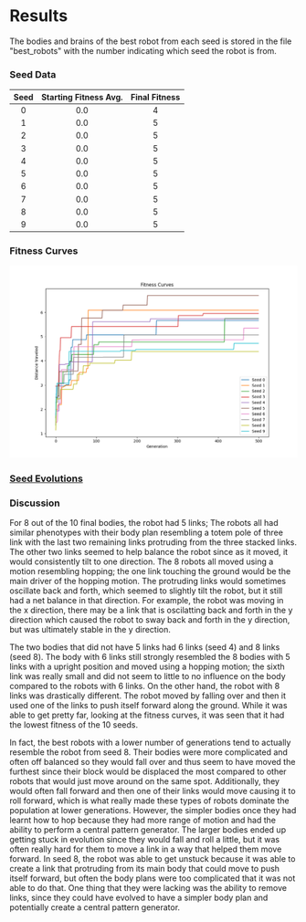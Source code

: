 # Results 

The bodies and brains of the best robot from each seed is stored in the file "best_robots" with the number indicating which seed the robot is from. 

### Seed Data
<div align="center">
 
| Seed | Starting Fitness Avg. | Final Fitness |
| :---: | :---: | :---: |
| 0 | 0.0 | 4 |
| 1 | 0.0 | 5 | 
| 2 | 0.0 | 5 | 
| 3 | 0.0 | 5 | 
| 4 | 0.0 | 5 | 
| 5 | 0.0 | 5 | 
| 6 | 0.0 | 5 | 
| 7 | 0.0 | 5 | 
| 8 | 0.0 | 5 | 
| 9 | 0.0 | 5 | 
 
</div>

### Fitness Curves
 ![alt text](https://github.com/itsgohtime/mybots/blob/final-project/docs/fitness%20curves.png)

### [Seed Evolutions](evolution_images.md)

### Discussion
For 8 out of the 10 final bodies, the robot had 5 links; The robots all had similar phenotypes with their body plan resembling a totem pole of three link with the last two remaining links protruding from the three stacked links. The other two links seemed to help balance the robot since as it moved, it would consistently tilt to one direction. The 8 robots all moved using a motion resembling hopping; the one link touching the ground would be the main driver of the hopping motion. The protruding links would sometimes oscillate back and forth, which seemed to slightly tilt the robot, but it still had a net balance in that direction. For example, the robot was moving in the x direction, there may be a link that is oscilatting back and forth in the y direction which caused the robot to sway back and forth in the y direction, but was ultimately stable in the y direction. 

The two bodies that did not have 5 links had 6 links (seed 4) and 8 links (seed 8). The body with 6 links still strongly resembled the 8 bodies with 5 links with a upright position and moved using a hopping motion; the sixth link was really small and did not seem to little to no influence on the body compared to the robots with 6 links. On the other hand, the robot with 8 links was drastically different. The robot moved by falling over and then it used one of the links to push itself forward along the ground. While it was able to get pretty far, looking at the fitness curves, it was seen that it had the lowest fitness of the 10 seeds. 

In fact, the best robots with a lower number of generations tend to actually resemble the robot from seed 8. Their bodies were more complicated and often off balanced so they would fall over and thus seem to have moved the furthest since their block would be displaced the most compared to other robots that would just move around on the same spot. Additionally, they would often fall forward and then one of their links would move causing it to roll forward, which is what really made these types of robots dominate the population at lower generations. However, the simpler bodies once they had learnt how to hop because they had more range of motion and had the ability to perform a central pattern generator. The larger bodies ended up getting stuck in evolution since they would fall and roll a little, but it was often really hard for them to move a link in a way that helped them move forward. In seed 8, the robot was able to get unstuck because it was able to create a link that protruding from its main body that could move to push itself forward, but often the body plans were too complicated that it was not able to do that. One thing that they were lacking was the ability to remove links, since they could have evolved to have a simpler body plan and potentially create a central pattern generator. 
